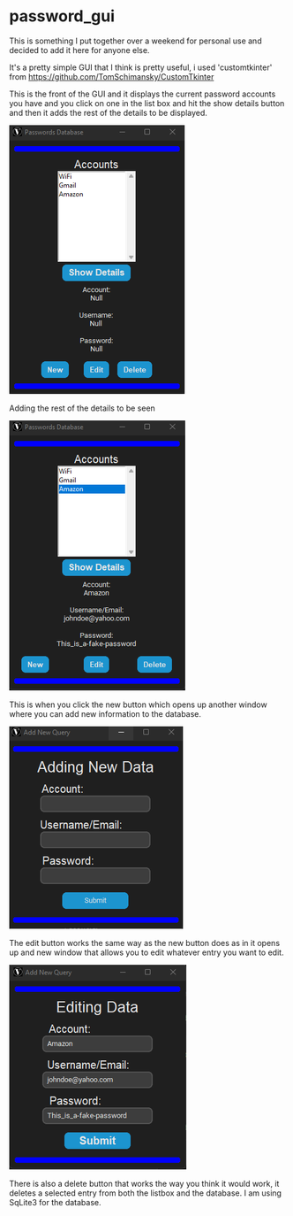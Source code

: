 # password_gui
This is something I put together over a weekend for personal use and decided to add it here for anyone else. 

It's a pretty simple GUI that I think is pretty useful, i used 'customtkinter' from https://github.com/TomSchimansky/CustomTkinter

This is the front of the GUI and it displays the current password accounts you have and you click on one in the list box and hit the show details button and then
it adds the rest of the details to be displayed.

![](images/image1.png)

Adding the rest of the details to be seen

![](images/image2.png)

This is when you click the new button which opens up another window where you can add new information to the database.

![](images/image3.png)

The edit button works the same way as the new button does as in it opens up and new window that allows you to edit whatever entry you want to edit.

![](images/image4.png)

There is also a delete button that works the way you think it would work, it deletes a selected entry from both the listbox and the database.
I am using SqLite3 for the database.

